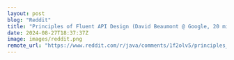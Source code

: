```yaml
---
layout: post
blog: "Reddit"
title: "Principles of Fluent API Design (David Beaumont @ Google, 20 min)"
date: 2024-08-27T18:37:37Z
image: images/reddit.png
remote_url: "https://www.reddit.com/r/java/comments/1f2olv5/principles_of_fluent_api_design_david_beaumont/"
---
```

